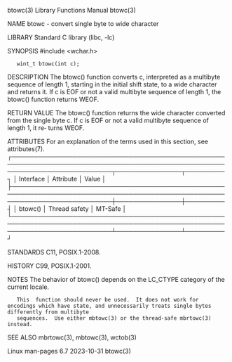 btowc(3)							   Library Functions Manual							      btowc(3)

NAME
       btowc - convert single byte to wide character

LIBRARY
       Standard C library (libc, -lc)

SYNOPSIS
       #include <wchar.h>

       wint_t btowc(int c);

DESCRIPTION
       The  btowc() function converts c, interpreted as a multibyte sequence of length 1, starting in the initial shift state, to a wide character and returns
       it.  If c is EOF or not a valid multibyte sequence of length 1, the btowc() function returns WEOF.

RETURN VALUE
       The btowc() function returns the wide character converted from the single byte c.  If c is EOF or not a valid multibyte sequence of length  1,  it  re‐
       turns WEOF.

ATTRIBUTES
       For an explanation of the terms used in this section, see attributes(7).
       ┌───────────────────────────────────────────────────────────────────────────────────────────────────────────────────────────┬───────────────┬─────────┐
       │ Interface														   │ Attribute	   │ Value   │
       ├───────────────────────────────────────────────────────────────────────────────────────────────────────────────────────────┼───────────────┼─────────┤
       │ btowc()														   │ Thread safety │ MT-Safe │
       └───────────────────────────────────────────────────────────────────────────────────────────────────────────────────────────┴───────────────┴─────────┘

STANDARDS
       C11, POSIX.1-2008.

HISTORY
       C99, POSIX.1-2001.

NOTES
       The behavior of btowc() depends on the LC_CTYPE category of the current locale.

       This  function should never be used.  It does not work for encodings which have state, and unnecessarily treats single bytes differently from multibyte
       sequences.  Use either mbtowc(3) or the thread-safe mbrtowc(3) instead.

SEE ALSO
       mbrtowc(3), mbtowc(3), wctob(3)

Linux man-pages 6.7							  2023-10-31								      btowc(3)
